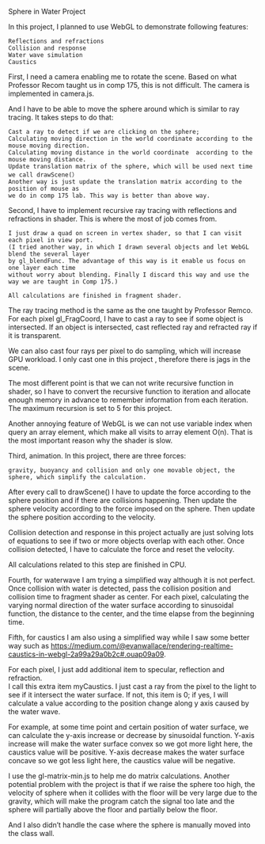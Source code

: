 Sphere in Water Project

In this project, I planned to use WebGL to demonstrate following features: 

    Reflections and refractions 
    Collision and response
    Water wave simulation
    Caustics

First, I need a camera enabling me to rotate the scene. Based on what Professor Recom taught us in comp 175, this is not difficult. The camera is implemented in camera.js.

And I have to be able to move the sphere around which is similar to ray tracing. It takes steps to do that:

    Cast a ray to detect if we are clicking on the sphere;
    Calculating moving direction in the world coordinate according to the mouse moving direction.
    Calculating moving distance in the world coordinate  according to the mouse moving distance.
    Update translation matrix of the sphere, which will be used next time we call drawScene(）
    Another way is just update the translation matrix according to the position of mouse as 
    we do in comp 175 lab. This way is better than above way.

Second, I have to implement recursive ray tracing with reflections and refractions in shader. This is where the most of job comes from. 

    I just draw a quad on screen in vertex shader, so that I can visit each pixel in view port.
    (I tried another way, in which I drawn several objects and let WebGL blend the several layer 
    by gl_blendFunc. The advantage of this way is it enable us focus on one layer each time 
    without worry about blending. Finally I discard this way and use the way we are taught in Comp 175.)

    All calculations are finished in fragment shader. 

The ray tracing method is the same as the one taught by Professor Remco. 
For each pixel gl_FragCoord, I have to cast a ray to see if some object is intersected.
If an object is intersected,  cast reflected ray and refracted ray if it is transparent. 

We can also cast four rays per pixel to do sampling, which will increase GPU workload. 
I only cast one in this project , therefore there is jags in the scene.
           
 The most different point is that we can not write recursive function in shader, 
 so I have to convert the recursive function to iteration and allocate enough memory 
 in advance to remember information from each iteration. 
 The maximum recursion is set to 5 for this project.

Another annoying feature of WebGL is we can not use variable index when query an array element, 
which make all visits to array element O(n). That is the most important reason why the shader is slow.

Third, animation. In this project, there are three forces:

    gravity, buoyancy and collision and only one movable object, the sphere, which simplify the calculation.
    
After every call to drawScene() I have to update the force according to the sphere position 
and if there are collisions happening. Then update the sphere velocity according to the force 
imposed on the sphere. Then update the sphere position according to the velocity. 

Collision detection and response in this project actually are just solving lots of equations to see 
if two or more objects overlap with each other. Once collision detected, I have to calculate the 
force and reset the velocity.

All calculations related to this step are finished in CPU.

Fourth, for waterwave I am trying a simplified way although it is not perfect. 
Once collision with water is detected, pass the collision position and collision time to 
fragment shader as center. For each pixel, calculating the varying normal direction of 
the water surface according to sinusoidal function, the distance to the center, and the time elapse 
from the beginning time.

Fifth, for caustics I am also using a simplified way while I saw some better way such as 
https://medium.com/@evanwallace/rendering-realtime-caustics-in-webgl-2a99a29a0b2c#.ouap09a09. 

For each pixel, I just add additional item to specular, reflection and refraction.  
I call this extra item myCaustics.  I just cast a ray from the pixel to the light 
to see if it intersect the water surface. If not, this item is 0; if yes,
I will calculate a value according to the position change along y axis caused by the water wave.  

For example, at some time point and certain position of water surface,
we can calculate the y-axis increase or decrease by sinusoidal function.
Y-axis increase will make the water surface convex so we got more light here, 
the caustics value will be positive. Y-axis decrease makes the water surface concave 
so we got less light here, the caustics value will be negative.

I use the gl-matrix-min.js to help me do matrix calculations.
Another potential problem with the project is that if we raise the sphere too high, 
the velocity of sphere when it collides with the floor will be very large due to the gravity, 
which will make the program catch the signal too late and the sphere will partially 
above the floor and partially below the floor.  

And I also didn’t handle the case where the sphere is manually moved into the class wall.


